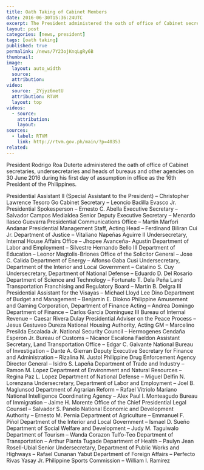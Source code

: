 ```yaml
---
title: Oath Taking of Cabinet Members
date: 2016-06-30T15:36:24UTC
excerpt: The President administered the oath of office of Cabinet secretaries, undersecretaries and heads of bureaus and other agencies on 30 June 2016 during his first day of assumption in office.
layout: post
categories: [news, president]
tags: [oath taking]
published: true
permalink: /news/7Y23ojKnqLgRy6B
thumbnail:
image:
  layout: auto_width
  source: 
  attribution: 
video:
  source: _2Yjyz6metU
  attribution: RTVM
  layout: top
videos:
  - source: 
    attribution: 
    layout: 
sources:
  - label: RTVM
    link: http://rtvm.gov.ph/main/?p=40353
related:
---
```


President Rodrigo Roa Duterte administered the oath of office of Cabinet secretaries, undersecretaries and heads of bureaus and other agencies on 30 June 2016 during his first day of assumption in office as the 16th President of the Philippines.

Presidential Assistant II (Special Assistant to the President) – Christopher Lawrence Tesoro Go
Cabinet Secretary – Leoncio Badilla Evasco Jr.
Presidential Spokesperson – Ernesto C. Abella
Executive Secretary – Salvador Campos Medialdea
Senior Deputy Executive Secretary – Menardo Ilasco Guevarra
Presidential Communications Office – Martin Marfori Andanar
Presidential Management Staff, Acting Head – Ferdinand Biliran Cui Jr.
Department of Justice – Vitaliano Napeñas Aguirre II
Undersecretary, Internal House Affairs Office – Jhopee Avanceña- Agustin
Department of Labor and Employment – Silvestre Hernando Bello III
Department of Education – Leonor Magtolis-Briones
Office of the Solicitor General – Jose C. Calida
Department of Energy – Alfonso Gaba Cusi
Undersecretary, Department of the Interior and Local Government – Catalino S. Cuy
Undersecretary, Department of National Defense – Eduardo D. Del Rosario
Department of Science and Technology – Fortunato T. Dela Peña
Land Transportation Franchising and Regulatory Board – Martin B. Delgra III
Presidential Assistant for the Visayas – Michael Lloyd Lee Dino
Department of Budget and Management – Benjamin E. Diokno
Philippine Amusement and Gaming Corporation, Department of Finance Acting – Andrea Domingo
Department of Finance – Carlos Garcia Dominguez III
Bureau of Internal Revenue – Caesar Rivera Dulay
Presidential Adviser on the Peace Process – Jesus Gestuveo Dureza
National Housing Authority, Acting GM – Marcelino Presilda Escalada Jr.
National Security Council – Hermogenes Cendaña Esperon Jr.
Bureau of Customs – Nicanor Escalona Faeldon
Assistant Secretary, Land Transportation Office – Edgar C. Galvante
National Bureau of Investigation – Dante A. Gierran
Deputy Executive Secretary for Finance and Administration – Rizalina N. Justol
Philippine Drug Enforcement Agency Director General – Isidro S. Lapeña
Department of Trade and Industry – Ramon M. Lopez
Department of Environment and Natural Resources – Regina Paz L. Lopez
Department of National Defense – Miguel Delfin N. Lorenzana
Undersecretary, Department of Labor and Employment – Joel B. Maglunsod
Department of Agrarian Reform – Rafael Vitriolo Mariano
National Intelligence Coordinating Agency – Alex Paul I. Monteagudo
Bureau of Immigration – Jaime H. Morente
Office of the Chief Presidential Legal Counsel – Salvador S. Panelo
National Economic and Development Authority – Ernesto M. Pernia
Department of Agriculture – Emmanuel F. Piñol
Department of the Interior and Local Government – Ismael D. Sueño
Department of Social Welfare and Development – Judy M. Taguiwalo
Department of Tourism – Wanda Corazon Tulfo-Teo
Department of Transportation – Arthur Planta Tugade
Department of Health – Paulyn Jean Rosell-Ubial
Senior Undersecretary, Department of Public Works and Highways – Rafael Cunanan Yabut
Department of Foreign Affairs – Perfecto Rivas Yasay Jr.
Philippine Sports Commission – William I. Ramirez
